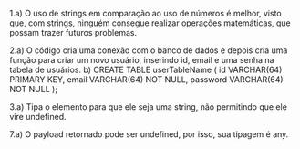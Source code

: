 1.a) O uso de strings em comparação ao uso de números é melhor, visto que, com strings, ninguém consegue realizar operações matemáticas, que possam trazer futuros problemas.

2.a) O código cria uma conexão com o banco de dados e depois cria uma função para criar um novo usuário, inserindo id, email e uma senha na tabela de usuários.
b) CREATE TABLE userTableName (
	id VARCHAR(64) PRIMARY KEY,
    email VARCHAR(64) NOT NULL,
	password VARCHAR(64) NOT NULL
);

3.a) Tipa o elemento para que ele seja uma string, não permitindo que ele vire undefined.

7.a) O payload retornado pode ser undefined, por isso, sua tipagem é any.